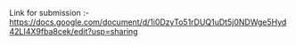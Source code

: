 Link for submission :-
https://docs.google.com/document/d/1i0DzyTo51rDUQ1uDt5j0NDWge5Hyd42LI4X9fba8cek/edit?usp=sharing